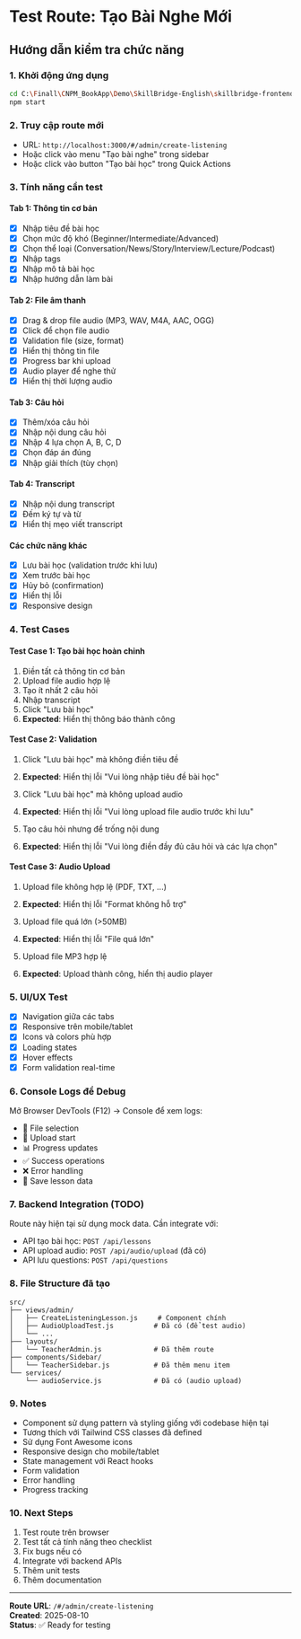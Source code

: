 # Test Route: Tạo Bài Nghe Mới

## Hướng dẫn kiểm tra chức năng

### 1. Khởi động ứng dụng
```bash
cd C:\Finall\CNPM_BookApp\Demo\SkillBridge-English\skillbridge-frontend
npm start
```

### 2. Truy cập route mới
- URL: `http://localhost:3000/#/admin/create-listening`
- Hoặc click vào menu "Tạo bài nghe" trong sidebar
- Hoặc click vào button "Tạo bài học" trong Quick Actions

### 3. Tính năng cần test

#### Tab 1: Thông tin cơ bản
- [x] Nhập tiêu đề bài học
- [x] Chọn mức độ khó (Beginner/Intermediate/Advanced)
- [x] Chọn thể loại (Conversation/News/Story/Interview/Lecture/Podcast)
- [x] Nhập tags
- [x] Nhập mô tả bài học
- [x] Nhập hướng dẫn làm bài

#### Tab 2: File âm thanh
- [x] Drag & drop file audio (MP3, WAV, M4A, AAC, OGG)
- [x] Click để chọn file audio
- [x] Validation file (size, format)
- [x] Hiển thị thông tin file
- [x] Progress bar khi upload
- [x] Audio player để nghe thử
- [x] Hiển thị thời lượng audio

#### Tab 3: Câu hỏi
- [x] Thêm/xóa câu hỏi
- [x] Nhập nội dung câu hỏi
- [x] Nhập 4 lựa chọn A, B, C, D
- [x] Chọn đáp án đúng
- [x] Nhập giải thích (tùy chọn)

#### Tab 4: Transcript
- [x] Nhập nội dung transcript
- [x] Đếm ký tự và từ
- [x] Hiển thị mẹo viết transcript

#### Các chức năng khác
- [x] Lưu bài học (validation trước khi lưu)
- [x] Xem trước bài học
- [x] Hủy bỏ (confirmation)
- [x] Hiển thị lỗi
- [x] Responsive design

### 4. Test Cases

#### Test Case 1: Tạo bài học hoàn chỉnh
1. Điền tất cả thông tin cơ bản
2. Upload file audio hợp lệ
3. Tạo ít nhất 2 câu hỏi
4. Nhập transcript
5. Click "Lưu bài học"
6. **Expected**: Hiển thị thông báo thành công

#### Test Case 2: Validation
1. Click "Lưu bài học" mà không điền tiêu đề
2. **Expected**: Hiển thị lỗi "Vui lòng nhập tiêu đề bài học"

3. Click "Lưu bài học" mà không upload audio
4. **Expected**: Hiển thị lỗi "Vui lòng upload file audio trước khi lưu"

5. Tạo câu hỏi nhưng để trống nội dung
6. **Expected**: Hiển thị lỗi "Vui lòng điền đầy đủ câu hỏi và các lựa chọn"

#### Test Case 3: Audio Upload
1. Upload file không hợp lệ (PDF, TXT, ...)
2. **Expected**: Hiển thị lỗi "Format không hỗ trợ"

3. Upload file quá lớn (>50MB)
4. **Expected**: Hiển thị lỗi "File quá lớn"

5. Upload file MP3 hợp lệ
6. **Expected**: Upload thành công, hiển thị audio player

### 5. UI/UX Test
- [x] Navigation giữa các tabs
- [x] Responsive trên mobile/tablet
- [x] Icons và colors phù hợp
- [x] Loading states
- [x] Hover effects
- [x] Form validation real-time

### 6. Console Logs để Debug
Mở Browser DevTools (F12) → Console để xem logs:
- 🎵 File selection
- 🚀 Upload start  
- 📊 Progress updates
- ✅ Success operations
- ❌ Error handling
- 💾 Save lesson data

### 7. Backend Integration (TODO)
Route này hiện tại sử dụng mock data. Cần integrate với:
- API tạo bài học: `POST /api/lessons`
- API upload audio: `POST /api/audio/upload` (đã có)
- API lưu questions: `POST /api/questions`

### 8. File Structure đã tạo
```
src/
├── views/admin/
│   ├── CreateListeningLesson.js     # Component chính
│   ├── AudioUploadTest.js          # Đã có (để test audio)
│   └── ...
├── layouts/
│   └── TeacherAdmin.js             # Đã thêm route
├── components/Sidebar/
│   └── TeacherSidebar.js           # Đã thêm menu item
└── services/
    └── audioService.js             # Đã có (audio upload)
```

### 9. Notes
- Component sử dụng pattern và styling giống với codebase hiện tại
- Tương thích với Tailwind CSS classes đã defined
- Sử dụng Font Awesome icons
- Responsive design cho mobile/tablet
- State management với React hooks
- Form validation
- Error handling
- Progress tracking

### 10. Next Steps
1. Test route trên browser
2. Test tất cả tính năng theo checklist
3. Fix bugs nếu có
4. Integrate với backend APIs
5. Thêm unit tests
6. Thêm documentation

---

**Route URL**: `/#/admin/create-listening`  
**Created**: 2025-08-10  
**Status**: ✅ Ready for testing
